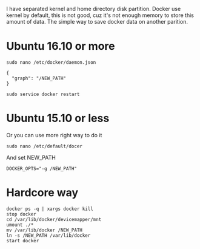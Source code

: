 I have separated kernel and home directory disk partition. Docker use kernel by default, this is not good, cuz it's not enough memory to store this amount of data. The simple way to save docker data on another parition.

# Ubuntu 16.10 or more

~~~
sudo nano /etc/docker/daemon.json
~~~

~~~
{
  "graph": "/NEW_PATH"
}
~~~

~~~
sudo service docker restart
~~~

# Ubuntu 15.10 or less

Or you can use more right way to do it

~~~
sudo nano /etc/default/docer
~~~

And set NEW_PATH

~~~
DOCKER_OPTS="-g /NEW_PATH"
~~~

# Hardcore way

~~~
docker ps -q | xargs docker kill
stop docker
cd /var/lib/docker/devicemapper/mnt
umount ./*
mv /var/lib/docker /NEW_PATH
ln -s /NEW_PATH /var/lib/docker
start docker
~~~
